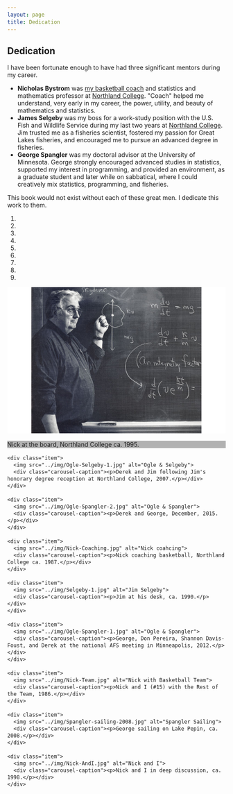 ```yaml
---
layout: page
title: Dedication
---
```


## Dedication

I have been fortunate enough to have had three significant mentors during my career.

* **Nicholas Bystrom** was [my basketball coach](http://www.northlandcollegesports.com/hof.aspx?hof=48&path=&kiosk=) and statistics and mathematics professor at [Northland College](http://www.northland.edu/).  "Coach" helped me understand, very early in my career, the power, utility, and beauty of mathematics and statistics.
* **James Selgeby** was my boss for a work-study position with the U.S. Fish and Wildlife Service during my last two years at [Northland College](http://www.northland.edu/).  Jim trusted me as a fisheries scientist, fostered my passion for Great Lakes fisheries, and encouraged me to pursue an advanced degree in fisheries.
* **George Spangler** was my doctoral advisor at the University of Minnesota.  George strongly encouraged advanced studies in statistics, supported my interest in programming, and provided an environment, as a graduate student and later while on sabbatical, where I could creatively mix statistics, programming, and fisheries.

This book would not exist without each of these great men.  I dedicate this work to them.

<div id="mentorCarousel" class="carousel slide" data-ride="carousel">
  <!-- Indicators -->
  <ol class="carousel-indicators">
    <li data-target="#mentorCarousel" data-slide-to="0" class="active"></li>
    <li data-target="#mentorCarousel" data-slide-to="1"></li>
    <li data-target="#mentorCarousel" data-slide-to="2"></li>
    <li data-target="#mentorCarousel" data-slide-to="3"></li>
    <li data-target="#mentorCarousel" data-slide-to="4"></li>
    <li data-target="#mentorCarousel" data-slide-to="5"></li>
    <li data-target="#mentorCarousel" data-slide-to="6"></li>
    <li data-target="#mentorCarousel" data-slide-to="7"></li>
    <li data-target="#mentorCarousel" data-slide-to="8"></li>
  </ol>

  <!-- Wrapper for slides -->
  <div class="carousel-inner" role="listbox">
    <div class="item active">
      <img src="../img/Nick-Board.jpg" alt="Nick at his best">
      <div class="carousel-caption"><p>Nick at the board, Northland College ca. 1995.</p></div>
    </div>

    <div class="item">
      <img src="../img/Ogle-Selgeby-1.jpg" alt="Ogle & Selgeby">
      <div class="carousel-caption"><p>Derek and Jim following Jim's honorary degree reception at Northland College, 2007.</p></div>
    </div>

    <div class="item">
      <img src="../img/Ogle-Spangler-2.jpg" alt="Ogle & Spangler">
      <div class="carousel-caption"><p>Derek and George, December, 2015.</p></div>
    </div>

    <div class="item">
      <img src="../img/Nick-Coaching.jpg" alt="Nick coahcing">
      <div class="carousel-caption"><p>Nick coaching basketball, Northland College ca. 1987.</p></div>
    </div>

    <div class="item">
      <img src="../img/Selgeby-1.jpg" alt="Jim Selgeby">
      <div class="carousel-caption"><p>Jim at his desk, ca. 1990.</p></div>
    </div>

    <div class="item">
      <img src="../img/Ogle-Spangler-1.jpg" alt="Ogle & Spangler">
      <div class="carousel-caption"><p>George, Don Pereira, Shannon Davis-Foust, and Derek at the national AFS meeting in Minneapolis, 2012.</p></div>
    </div>

    <div class="item">
      <img src="../img/Nick-Team.jpg" alt="Nick with Basketball Team">
      <div class="carousel-caption"><p>Nick and I (#15) with the Rest of the Team, 1986.</p></div>
    </div>

    <div class="item">
      <img src="../img/Spangler-sailing-2008.jpg" alt="Spangler Sailing">
      <div class="carousel-caption"><p>George sailing on Lake Pepin, ca. 2008.</p></div>
    </div>

    <div class="item">
      <img src="../img/Nick-AndI.jpg" alt="Nick and I">
      <div class="carousel-caption"><p>Nick and I in deep discussion, ca. 1998.</p></div>
    </div>
  </div>
  
</div>

<style>
.carousel-caption{
    background: rgba(0,0,0,0.3);
}
</style>
